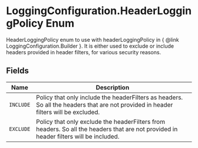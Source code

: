 
# LoggingConfiguration.HeaderLoggingPolicy Enum

HeaderLoggingPolicy enum to use with headerLoggingPolicy in { @link LoggingConfiguration.Builder }. It is either used to exclude or include headers provided in header filters, for various security reasons.

## Fields

| Name | Description |
|  --- | --- |
| `INCLUDE` | Policy that only include the headerFilters as headers. So all the headers that are not provided in header filters will be excluded. |
| `EXCLUDE` | Policy that only exclude the headerFilters from headers. So all the headers that are not provided in header filters will be included. |

